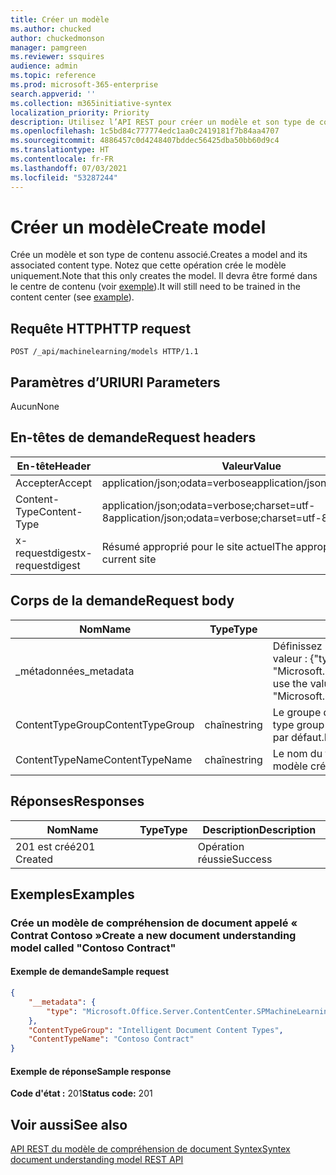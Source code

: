 ```yaml
---
title: Créer un modèle
ms.author: chucked
author: chuckedmonson
manager: pamgreen
ms.reviewer: ssquires
audience: admin
ms.topic: reference
ms.prod: microsoft-365-enterprise
search.appverid: ''
ms.collection: m365initiative-syntex
localization_priority: Priority
description: Utilisez l’API REST pour créer un modèle et son type de contenu associé.
ms.openlocfilehash: 1c5bd84c777774edc1aa0c2419181f7b84aa4707
ms.sourcegitcommit: 4886457c0d4248407bddec56425dba50bb60d9c4
ms.translationtype: HT
ms.contentlocale: fr-FR
ms.lasthandoff: 07/03/2021
ms.locfileid: "53287244"
---
```

# <a name="create-model"></a><span data-ttu-id="18061-103">Créer un modèle</span><span class="sxs-lookup"><span data-stu-id="18061-103">Create model</span></span>

<span data-ttu-id="18061-104">Crée un modèle et son type de contenu associé.</span><span class="sxs-lookup"><span data-stu-id="18061-104">Creates a model and its associated content type.</span></span> <span data-ttu-id="18061-105">Notez que cette opération crée le modèle uniquement.</span><span class="sxs-lookup"><span data-stu-id="18061-105">Note that this only creates the model.</span></span> <span data-ttu-id="18061-106">Il devra être formé dans le centre de contenu (voir [exemple](rest-createmodel-method.md#examples)).</span><span class="sxs-lookup"><span data-stu-id="18061-106">It will still need to be trained in the content center (see [example](rest-createmodel-method.md#examples)).</span></span>

## <a name="http-request"></a><span data-ttu-id="18061-107">Requête HTTP</span><span class="sxs-lookup"><span data-stu-id="18061-107">HTTP request</span></span>

```http
POST /_api/machinelearning/models HTTP/1.1
```
## <a name="uri-parameters"></a><span data-ttu-id="18061-108">Paramètres d’URI</span><span class="sxs-lookup"><span data-stu-id="18061-108">URI Parameters</span></span>

<span data-ttu-id="18061-109">Aucun</span><span class="sxs-lookup"><span data-stu-id="18061-109">None</span></span>

## <a name="request-headers"></a><span data-ttu-id="18061-110">En-têtes de demande</span><span class="sxs-lookup"><span data-stu-id="18061-110">Request headers</span></span>

| <span data-ttu-id="18061-111">En-tête</span><span class="sxs-lookup"><span data-stu-id="18061-111">Header</span></span> | <span data-ttu-id="18061-112">Valeur</span><span class="sxs-lookup"><span data-stu-id="18061-112">Value</span></span> |
|--------|-------|
|<span data-ttu-id="18061-113">Accepter</span><span class="sxs-lookup"><span data-stu-id="18061-113">Accept</span></span>|<span data-ttu-id="18061-114">application/json;odata=verbose</span><span class="sxs-lookup"><span data-stu-id="18061-114">application/json;odata=verbose</span></span>|
|<span data-ttu-id="18061-115">Content-Type</span><span class="sxs-lookup"><span data-stu-id="18061-115">Content-Type</span></span>|<span data-ttu-id="18061-116">application/json;odata=verbose;charset=utf-8</span><span class="sxs-lookup"><span data-stu-id="18061-116">application/json;odata=verbose;charset=utf-8</span></span>|
|<span data-ttu-id="18061-117">x-requestdigest</span><span class="sxs-lookup"><span data-stu-id="18061-117">x-requestdigest</span></span>|<span data-ttu-id="18061-118">Résumé approprié pour le site actuel</span><span class="sxs-lookup"><span data-stu-id="18061-118">The appropriate digest for current site</span></span>|

## <a name="request-body"></a><span data-ttu-id="18061-119">Corps de la demande</span><span class="sxs-lookup"><span data-stu-id="18061-119">Request body</span></span>

|<span data-ttu-id="18061-120">Nom</span><span class="sxs-lookup"><span data-stu-id="18061-120">Name</span></span>    |<span data-ttu-id="18061-121">Type</span><span class="sxs-lookup"><span data-stu-id="18061-121">Type</span></span>   |<span data-ttu-id="18061-122">Description</span><span class="sxs-lookup"><span data-stu-id="18061-122">Description</span></span> |
|--------|-------|------------|
|<span data-ttu-id="18061-123">_métadonnées</span><span class="sxs-lookup"><span data-stu-id="18061-123">_metadata</span></span>|  |<span data-ttu-id="18061-124">Définissez l’objet méta sur le SPO.</span><span class="sxs-lookup"><span data-stu-id="18061-124">Set the object meta on the SPO.</span></span> <span data-ttu-id="18061-125">Utilisez toujours la valeur : {"type": "Microsoft.Office.Server.ContentCenter.SPMachineLearningModelEntityData"}.</span><span class="sxs-lookup"><span data-stu-id="18061-125">Always use the value: {"type": "Microsoft.Office.Server.ContentCenter.SPMachineLearningModelEntityData"}.</span></span> |
|<span data-ttu-id="18061-126">ContentTypeGroup</span><span class="sxs-lookup"><span data-stu-id="18061-126">ContentTypeGroup</span></span>|<span data-ttu-id="18061-127">chaîne</span><span class="sxs-lookup"><span data-stu-id="18061-127">string</span></span>|<span data-ttu-id="18061-128">Le groupe de types associés de contenu associé au modèle.</span><span class="sxs-lookup"><span data-stu-id="18061-128">The associated content type group associated with the model.</span></span> <span data-ttu-id="18061-129">« Types de contenu de document intelligent » par défaut.</span><span class="sxs-lookup"><span data-stu-id="18061-129">Defaulted to "Intelligent Document Content Types".</span></span>|
|<span data-ttu-id="18061-130">ContentTypeName</span><span class="sxs-lookup"><span data-stu-id="18061-130">ContentTypeName</span></span>|<span data-ttu-id="18061-131">chaîne</span><span class="sxs-lookup"><span data-stu-id="18061-131">string</span></span>|<span data-ttu-id="18061-132">Le nom du type de contenu associé.</span><span class="sxs-lookup"><span data-stu-id="18061-132">The associated content type name.</span></span> <span data-ttu-id="18061-133">Le fichier de modèle créé portera le même nom.</span><span class="sxs-lookup"><span data-stu-id="18061-133">The created model file will have the same name.</span></span>|

## <a name="responses"></a><span data-ttu-id="18061-134">Réponses</span><span class="sxs-lookup"><span data-stu-id="18061-134">Responses</span></span>

| <span data-ttu-id="18061-135">Nom</span><span class="sxs-lookup"><span data-stu-id="18061-135">Name</span></span>   | <span data-ttu-id="18061-136">Type</span><span class="sxs-lookup"><span data-stu-id="18061-136">Type</span></span>  | <span data-ttu-id="18061-137">Description</span><span class="sxs-lookup"><span data-stu-id="18061-137">Description</span></span>|
|--------|-------|------------|
|<span data-ttu-id="18061-138">201 est créé</span><span class="sxs-lookup"><span data-stu-id="18061-138">201 Created</span></span>| |<span data-ttu-id="18061-139">Opération réussie</span><span class="sxs-lookup"><span data-stu-id="18061-139">Success</span></span>|

## <a name="examples"></a><span data-ttu-id="18061-140">Exemples</span><span class="sxs-lookup"><span data-stu-id="18061-140">Examples</span></span>

### <a name="create-a-new-document-understanding-model-called-contoso-contract"></a><span data-ttu-id="18061-141">Crée un modèle de compréhension de document appelé « Contrat Contoso »</span><span class="sxs-lookup"><span data-stu-id="18061-141">Create a new document understanding model called "Contoso Contract"</span></span>

#### <a name="sample-request"></a><span data-ttu-id="18061-142">Exemple de demande</span><span class="sxs-lookup"><span data-stu-id="18061-142">Sample request</span></span>

```json
{
    "__metadata": {
        "type": "Microsoft.Office.Server.ContentCenter.SPMachineLearningModelEntityData"
    },
    "ContentTypeGroup": "Intelligent Document Content Types",
    "ContentTypeName": "Contoso Contract"
}
```

#### <a name="sample-response"></a><span data-ttu-id="18061-143">Exemple de réponse</span><span class="sxs-lookup"><span data-stu-id="18061-143">Sample response</span></span>

<span data-ttu-id="18061-144">**Code d'état :** 201</span><span class="sxs-lookup"><span data-stu-id="18061-144">**Status code:** 201</span></span>

## <a name="see-also"></a><span data-ttu-id="18061-145">Voir aussi</span><span class="sxs-lookup"><span data-stu-id="18061-145">See also</span></span>

[<span data-ttu-id="18061-146">API REST du modèle de compréhension de document Syntex</span><span class="sxs-lookup"><span data-stu-id="18061-146">Syntex document understanding model REST API</span></span>](syntex-model-rest-api.md)
